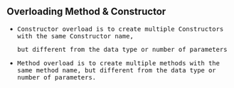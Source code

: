 ## Overloading Method & Constructor

- <samp>Constructor overload is to create multiple Constructors with the same Constructor name,<samp>

  <samp>but different from the data type or number of parameters</samp>

- <samp>Method overload is to create multiple methods with the same method name, but different from the data type or number of parameters.</samp>
